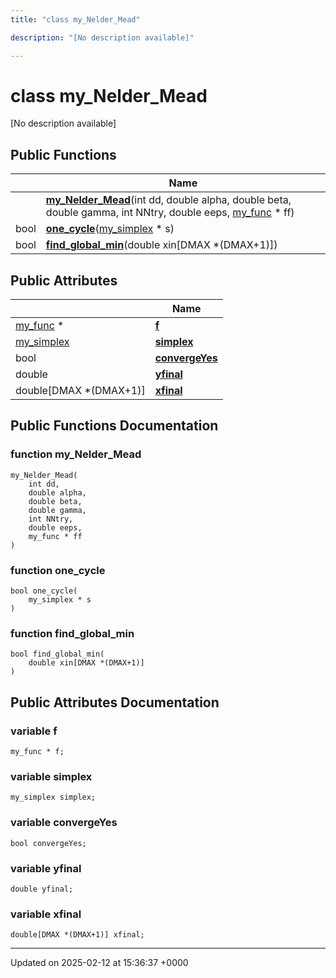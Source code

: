 ```yaml
---
title: "class my_Nelder_Mead"

description: "[No description available]"

---
```


# class my_Nelder_Mead



[No description available]

## Public Functions

|                | Name           |
| -------------- | -------------- |
| | **[my_Nelder_Mead](/documentation/code/classes/classmy__nelder__mead/#function-my-nelder-mead)**(int dd, double alpha, double beta, double gamma, int NNtry, double eeps, [my_func](/documentation/code/classes/structmy__func/) * ff) |
| bool | **[one_cycle](/documentation/code/classes/classmy__nelder__mead/#function-one-cycle)**([my_simplex](/documentation/code/classes/classmy__simplex/) * s) |
| bool | **[find_global_min](/documentation/code/classes/classmy__nelder__mead/#function-find-global-min)**(double xin[DMAX *(DMAX+1)]) |

## Public Attributes

|                | Name           |
| -------------- | -------------- |
| [my_func](/documentation/code/classes/structmy__func/) * | **[f](/documentation/code/classes/classmy__nelder__mead/#variable-f)**  |
| [my_simplex](/documentation/code/classes/classmy__simplex/) | **[simplex](/documentation/code/classes/classmy__nelder__mead/#variable-simplex)**  |
| bool | **[convergeYes](/documentation/code/classes/classmy__nelder__mead/#variable-convergeyes)**  |
| double | **[yfinal](/documentation/code/classes/classmy__nelder__mead/#variable-yfinal)**  |
| double[DMAX *(DMAX+1)] | **[xfinal](/documentation/code/classes/classmy__nelder__mead/#variable-xfinal)**  |

## Public Functions Documentation

### function my_Nelder_Mead

```
my_Nelder_Mead(
    int dd,
    double alpha,
    double beta,
    double gamma,
    int NNtry,
    double eeps,
    my_func * ff
)
```


### function one_cycle

```
bool one_cycle(
    my_simplex * s
)
```


### function find_global_min

```
bool find_global_min(
    double xin[DMAX *(DMAX+1)]
)
```


## Public Attributes Documentation

### variable f

```
my_func * f;
```


### variable simplex

```
my_simplex simplex;
```


### variable convergeYes

```
bool convergeYes;
```


### variable yfinal

```
double yfinal;
```


### variable xfinal

```
double[DMAX *(DMAX+1)] xfinal;
```


-------------------------------

Updated on 2025-02-12 at 15:36:37 +0000